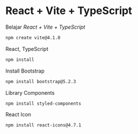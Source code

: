 # React + Vite + TypeScript

Belajar _React + Vite + TypeScript_

```bash
npm create vite@4.1.0
```

React, TypeScript

```bash
npm install
```

Install Bootstrap

```bash
npm install bootstrap@5.2.3
```

Library Components

```bash
npm install styled-components
```

React Icon

```bash
npm install react-icons@4.7.1
```
